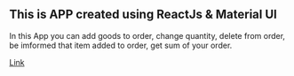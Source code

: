 

## This is APP created using ReactJs & Material UI

In this App you can add goods to order, change quantity, delete from order, be imformed that item added to order, get sum of your order.

[Link](https://sergey-mcarrow.github.io/e-commerce/
)
